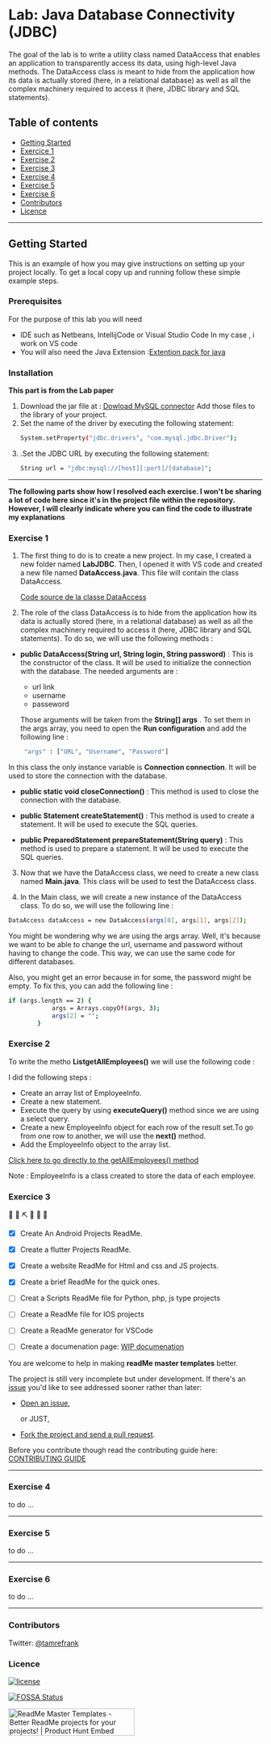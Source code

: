 # Lab: Java Database Connectivity (JDBC)

The goal of the lab is to write a utility class named DataAccess that enables an application to transparently access its data, using high-level Java methods. The DataAccess class is meant to hide from the application how its data is actually stored (here, in a relational database) as well as all the complex machinery required to access it (here, JDBC library and SQL statements).


## Table of contents
- [Getting Started](#Getting-Started)
- [Exercice 1](#Exercise-1)
- [Exercise 2](#Exercise-2)
- [Exercise 3](#Exercse-3)
- [Exercise 4](#Exercise-4)
- [Exercise 5](#Exercise-5)
- [Exercise 6](#Exercice-6)
- [Contributors](#contributors)
- [Licence](#licence)

<hr>

## Getting Started

This is an example of how you may give instructions on setting up your project locally.
To get a local copy up and running follow these simple example steps.

### Prerequisites

For the purpose of this lab you will need 
* IDE such as Netbeans, IntellijCode or Visual Studio Code
In my case , i work on VS code
* You will also need the Java Extension :[Extention pack for java](https://marketplace.visualstudio.com/items?itemName=vscjava.vscode-java-pack)


### Installation
**This part is from the Lab paper**

1. Download the jar file at : [Dowload MySQL connector](https://github.com/ikramsab/MySQL-JDBC-Connector)
   Add those files to the library of your project.
2. Set the name of the driver by executing the following statement:
   ```sh
   System.setProperty("jdbc.drivers", "com.mysql.jdbc.Driver");
   ```
3. .Set the JDBC URL by executing the following statement:
   ```sh
   String url = "jdbc:mysql://[host][:port]/[database]";
   ```

<hr>

**The following parts show how I resolved each exercise. I won't be sharing a lot of code here since it's in the project file within the repository. However, I will clearly indicate where you can find the code to illustrate my explanations**


### Exercise 1

1. The first thing to do is to create a new project. In my case, I created a new folder named **LabJDBC**. Then, I opened it with VS code and created a new file named **DataAccess.java**. This file will contain the class DataAccess.

    [Code source de la classe DataAccess](https://github.com/ikramsab/AdvancedDatabase-Lab4/blob/main/model/DataAccess.java)

2. The role of the class DataAccess is to hide from the application how its data is actually stored (here, in a relational database) as well as all the complex machinery required to access it (here, JDBC library and SQL statements). To do so, we will use the following methods :

* **public DataAccess(String url, String login, String password)** : This is the constructor of the class. It will be used to initialize the connection with the database. The needed arguments are :

  * url link
  * username
  * passeword

  Those arguments will be taken from the **String[] args** . To set them in the args array, you need to open the **Run configuration** and add the following line :
  ```sh
   "args" : ["URL", "Username", "Password"]
  ```

In this class the only instance variable is **Connection connection**. It will be used to store the connection with the database. 

* **public static void closeConnection()** : This method is used to close the connection with the database.

* **public Statement createStatement()** : This method is used to create a statement. It will be used to execute the SQL queries.

* **public PreparedStatement prepareStatement(String query)** : This method is used to prepare a statement. It will be used to execute the SQL queries.

3. Now that we have the DataAccess class, we need to create a new class named **Main.java**. This class will be used to test the DataAccess class.

4. In the Main class, we will create a new instance of the DataAccess class. To do so, we will use the following line :
```sh
DataAccess dataAccess = new DataAccess(args[0], args[1], args[2]);
```
You might be wondering why we are using the args array. Well, it's because we want to be able to change the url, username and password without having to change the code. This way, we can use the same code for different databases.

Also, you might get an error because in for some, the password might be empty. To fix this, you can add the following line :
```sh
if (args.length == 2) {
            args = Arrays.copyOf(args, 3);
            args[2] = "";
        }
```
### Exercise 2

 To write the metho **List<EmployeeInfo>getAllEmployees()** we will use the following code :
  
  I did the following steps :

  * Create an array list of EmployeeInfo.
  * Create a new statement.
  * Execute the query by using **executeQuery()** method since we are using a select query.
  * Create a new EmployeeInfo object for each row of the result set.To go from one row to another, we will use the **next()** method.
  * Add the EmployeeInfo object to the array list.

  [Click here to go directly to the getAllEmployees() method](https://github.com/ikramsab/AdvancedDatabase-Lab4/blob/d005ca198b5c50ee7250fbccf9019f27e9c4f62c/model/DataAccess.java#L29)

  Note : EmployeeInfo is a class created to store the data of each employee. 












### Exercice 3
  🚧 👷‍ ⛏ 👷 🔧️ 🚧
- [x] Create An Android Projects ReadMe.
- [x] Create a flutter Projects ReadMe.
- [x] Create a website ReadMe for Html and css and JS projects.
- [x] Create a brief ReadMe for the quick ones.
- [ ] Creat a Scripts ReadMe file for Python, php, js type projects
- [ ] Create a ReadMe file for IOS projects
- [ ] Create a ReadMe generator for VSCode
- [ ] Create a documenation page: [WIP documenation](https://tamzi.github.io/ReadMe-MasterTemplates/)


You are welcome to help in making  **readMe master templates** better.

The project is still very incomplete but under development. If there's an [issue](https://github.com/tamzi/ReadMe-MasterTemplates/issues) you'd like to see addressed sooner rather than later:

- [Open an issue](https://github.com/tamzi/ReadMe-MasterTemplates/issues),

    or JUST,

- [Fork the project and send a pull request](https://github.com/tamzi/ReadMe-MasterTemplates/pulls).


Before you contribute though read the contributing guide here: [CONTRIBUTING GUIDE](https://github.com/tamzi/ReadMe-MasterTemplates/blob/master/contributing.md)

<hr>

### Exercise 4

to do ...

<hr>

### Exercise 5

to do ...

<hr>

### Exercise 6

to do ...

<hr>


### Contributors


Twitter:  [@tamrefrank](https://twitter.com/tamrefrank)

### Licence


[![license](https://img.shields.io/github/license/mashape/apistatus.svg?style=for-the-badge)](#)



[![FOSSA Status](https://app.fossa.com/api/projects/git%2Bgithub.com%2Ftamzi%2FReadMe-MasterTemplates.svg?type=large)](https://app.fossa.com/projects/git%2Bgithub.com%2Ftamzi%2FReadMe-MasterTemplates?ref=badge_large)

<a href="https://www.producthunt.com/posts/readme-master-templates?utm_source=badge-featured&utm_medium=badge&utm_souce=badge-readme-master-templates" target="_blank"><img src="https://api.producthunt.com/widgets/embed-image/v1/featured.svg?post_id=186076&theme=light" alt="ReadMe Master Templates - Better ReadMe projects for your projects! | Product Hunt Embed" style="width: 250px; height: 54px;" width="250px" height="54px" /></a>
